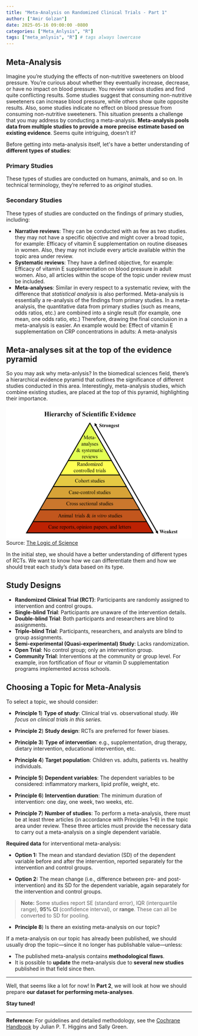 ```yaml
---
title: "Meta-Analysis on Randomized Clinical Trials - Part 1"
author: ["Amir Golzan"]
date: 2025-05-16 09:00:00 -0800
categories: ["Meta_Anlysis", "R"]
tags: ["meta_anlysis", "R"] # tags always lowercase
---
```




## Meta-Analysis

Imagine you’re studying the effects of non-nutritive sweeteners on blood pressure. You’re curious about whether they eventually increase, decrease, or have no impact on blood pressure. You review various studies and find quite conflicting results. Some studies suggest that consuming non-nutritive sweeteners can increase blood pressure, while others show quite opposite results. Also, some studies indicate no effect on blood pressue from consuming non-nutritive sweeteners. This situation presents a challenge that you may address by conducting a meta-analysis. **Meta-analysis pools data from multiple studies to provide a more precise estimate based on existing evidence**. Seems quite intriguing, doesn’t it?

Before getting into meta-analysis itself, let's have a better understanding of **different types of studies**:

### Primary Studies
These types of studies are conducted on humans, animals, and so on. In technical terminology, they’re referred to as *original* studies.

### Secondary Studies
These types of studies are conducted on the findings of primary studies, including:

- **Narrative reviews**: They can be conducted with as few as two studies. they may not have a specific objective and might cover a broad topic, for example: Efficacy of vitamin E supplementation on routine diseases in women. Also, they may not include every article available within the topic area under review.
- **Systematic reviews**: They have a defined objective, for example: Efficacy of vitamin E supplementation on blood pressure in adult women. Also, all articles within the scope of the topic under review must be included.
- **Meta-analyses**: Similar in every respect to a systematic review, with the difference that *statistical analysis* is also performed. Meta-analysis is essentially a re-analysis of the findings from primary studies. In a meta-analysis, the quantitative data from primary studies (such as means, odds ratios, etc.) are combined into a single result (for example, one mean, one odds ratio, etc.) Therefore, drawing the final conclusion in a meta-analysis is easier. An example would be: Effect of vitamin E supplementation on CRP concentrations in adults: A meta-analysis

## Meta-analyses sit at the top of the evidence pyramid

So you may ask why meta-anlysis? In the biomedical sciences field, there’s a hierarchical evidence pyramid that outlines the significance of different studies conducted in this area. Interestingly, meta-analysis studies, which combine existing studies, are placed at the top of this pyramid, highlighting their importance.

![](images/explaining-the-fact-level.png)
Source: [The Logic of Science](https://thelogicofscience.com/2016/01/12/the-hierarchy-of-evidence-is-the-studys-design-robust/)

In the initial step, we should have a better understanding of different types of RCTs. We want to know how we can differentiate them and how we should treat each study’s data based on its type.

## Study Designs

- **Randomized Clinical Trial (RCT)**: Participants are randomly assigned to intervention and control groups.
- **Single-blind Trial**: Participants are unaware of the intervention details.
- **Double-blind Trial**: Both participants and researchers are blind to assignments.
- **Triple-blind Trial**: Participants, researchers, and analysts are blind to group assignments.
- **Semi-experimental (Quasi-experimental) Study**: Lacks randomization.
- **Open Trial**: No control group; only an intervention group.
- **Community Trial**: Interventions at the community or group level. For example, iron fortification of flour or vitamin D supplementation programs implemented across schools.

## Choosing a Topic for Meta-Analysis

To select a topic, we should consider:

- **Principle 1**) **Type of study**: Clinical trial vs. observational study. _We focus on clinical trials in this series._

- **Principle 2**) **Study design**: RCTs are preferred for fewer biases.

- **Principle 3**) **Type of intervention**: e.g., supplementation, drug therapy, dietary intervention, educational intervention, etc.

- **Principle 4**) **Target population**: Children vs. adults, patients vs. healthy individuals.

- **Principle 5**) **Dependent variables**: The dependent variables to be considered: inflammatory markers, lipid profile, weight, etc.

- **Principle 6**) **Intervention duration**: The minimum duration of intervention: one day, one week, two weeks, etc.

- **Principle 7**) **Number of studies**: To perform a meta-analysis, there must be at least three articles (in accordance with Principles 1–6) in the topic area under review. These three articles must provide the necessary data to carry out a meta-analysis on a single dependent variable. 

**Required data** for interventional meta-analysis:

- **Option 1:** The mean and standard deviation (SD) of the dependent variable before and after the intervention, reported separately for the intervention and control groups.

- **Option 2:** The mean change (i.e., difference between pre- and post-intervention) and its SD for the dependent variable, again separately for the intervention and control groups.

> **Note:** Some studies report SE (standard error), IQR (interquartile range), **95% CI** (confidence interval), or **range**. These can all be converted to SD for pooling.

- **Principle 8**) Is there an existing meta-analysis on our topic?

If a meta-analysis on our topic has already been published, we should usually drop the topic—since it no longer has publishable value—unless:

- The published meta-analysis contains **methodological flaws**.
- It is possible to **update** the meta-analysis due to **several new studies** published in that field since then.

---

Well, that seems like a lot for now! In **Part 2**, we will look at how we should prepare **our dataset for performing meta-analyses**.

**Stay tuned!**

---

**Reference:** For guidelines and detailed methodology, see the [Cochrane Handbook](https://training.cochrane.org/handbook) by Julian P. T. Higgins and Sally Green.
